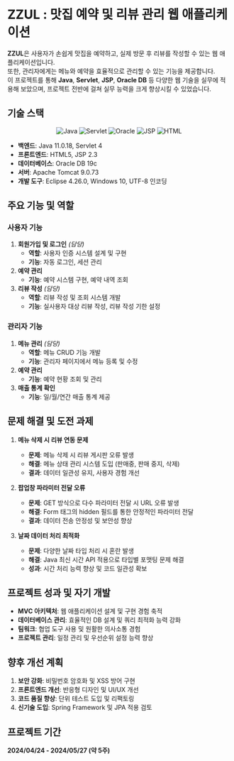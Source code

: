 # ZZUL : 맛집 예약 및 리뷰 관리 웹 애플리케이션

**ZZUL**은 사용자가 손쉽게 맛집을 예약하고, 실제 방문 후 리뷰를 작성할 수 있는 웹 애플리케이션입니다.<br>
또한, 관리자에게는 메뉴와 예약을 효율적으로 관리할 수 있는 기능을 제공합니다.<br>
이 프로젝트를 통해 **Java**, **Servlet**, **JSP**, **Oracle DB** 등 다양한 웹 기술을 실무에 적용해 보았으며, 프로젝트 전반에 걸쳐 실무 능력을 크게 향상시킬 수 있었습니다.

## 기술 스택

<div align="center">
    <img src="https://img.shields.io/badge/Java-11.0.18-red.svg" alt="Java">
    <img src="https://img.shields.io/badge/Servlet-4-yellow.svg" alt="Servlet">
    <img src="https://img.shields.io/badge/Oracle-19c-green.svg" alt="Oracle">  
    <img src="https://img.shields.io/badge/JSP-2.3-blue.svg" alt="JSP">
    <img src="https://img.shields.io/badge/HTML5-gray.svg" alt="HTML">
</div>

- **백엔드**: Java 11.0.18, Servlet 4
- **프론트엔드**: HTML5, JSP 2.3
- **데이터베이스**: Oracle DB 19c
- **서버**: Apache Tomcat 9.0.73
- **개발 도구**: Eclipse 4.26.0, Windows 10, UTF-8 인코딩

## 주요 기능 및 역할

### 사용자 기능
1. **회원가입 및 로그인** *(담당)*
   - **역할**: 사용자 인증 시스템 설계 및 구현
   - **기능**: 자동 로그인, 세션 관리
2. **예약 관리**
   - **기능**: 예약 시스템 구현, 예약 내역 조회
3. **리뷰 작성** *(담당)*
   - **역할**: 리뷰 작성 및 조회 시스템 개발
   - **기능**: 실사용자 대상 리뷰 작성, 리뷰 작성 기한 설정

### 관리자 기능
1. **메뉴 관리** *(담당)*
   - **역할**: 메뉴 CRUD 기능 개발
   - **기능**: 관리자 페이지에서 메뉴 등록 및 수정
2. **예약 관리**
   - **기능**: 예약 현황 조회 및 관리
3. **매출 통계 확인**
   - **기능**: 일/월/연간 매출 통계 제공

## 문제 해결 및 도전 과제

1. **메뉴 삭제 시 리뷰 연동 문제**
   - **문제**: 메뉴 삭제 시 리뷰 게시판 오류 발생
   - **해결**: 메뉴 상태 관리 시스템 도입 (판매중, 판매 중지, 삭제)
   - **결과**: 데이터 일관성 유지, 사용자 경험 개선

2. **팝업창 파라미터 전달 오류**
   - **문제**: GET 방식으로 다수 파라미터 전달 시 URL 오류 발생
   - **해결**: Form 태그의 hidden 필드를 통한 안정적인 파라미터 전달
   - **결과**: 데이터 전송 안정성 및 보안성 향상

3. **날짜 데이터 처리 최적화**
   - **문제**: 다양한 날짜 타입 처리 시 혼란 발생
   - **해결**: Java 최신 시간 API 적용으로 타입별 포맷팅 문제 해결
   - **성과**: 시간 처리 능력 향상 및 코드 일관성 확보

## 프로젝트 성과 및 자기 개발

- **MVC 아키텍처**: 웹 애플리케이션 설계 및 구현 경험 축적
- **데이터베이스 관리**: 효율적인 DB 설계 및 쿼리 최적화 능력 강화
- **팀워크**: 협업 도구 사용 및 원활한 의사소통 경험
- **프로젝트 관리**: 일정 관리 및 우선순위 설정 능력 향상

## 향후 개선 계획

1. **보안 강화**: 비밀번호 암호화 및 XSS 방어 구현
2. **프론트엔드 개선**: 반응형 디자인 및 UI/UX 개선
3. **코드 품질 향상**: 단위 테스트 도입 및 리팩토링
4. **신기술 도입**: Spring Framework 및 JPA 적용 검토

## 프로젝트 기간
**2024/04/24 - 2024/05/27 (약 5주)**
